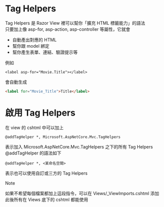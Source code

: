 # Tag Helpers
Tag Helpers 是 Razor View 裡可以幫你「擴充 HTML 標籤能力」的語法  
只要加上像 asp-for, asp-action, asp-controller 等屬性，它就會
- 自動產出對應的 HTML
- 幫你跟 model 綁定
- 幫你產生表單、連結、驗證提示等

例如
```CSHTML
<label asp-for="Movie.Title"></label>
```
會自動生成
```HTML
<label for="Movie_Title">Title</label>
```

# 啟用 Tag Helpers
在 view 的 cshtml 中可以加上
```CSHTML
@addTagHelper *, Microsoft.AspNetCore.Mvc.TagHelpers
```
表示加入 Microsoft.AspNetCore.Mvc.TagHelpers 之下的所有 Tag Helpers    
@addTagHelper 的語法如下  
```CSHTML
@addTagHelper *, <某命名空間> 
```
表示也可以使用自訂或三方的 Tag Helpers

> [!NOTE]
> 如果不希望每個檔案都加上這段指令，可以在 Views/_ViewImports.cshtml 添加  
> 此後所有在 Views 底下的 cshtml 都能使用
